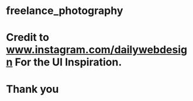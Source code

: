 # freelance_photography

# Credit to www.instagram.com/dailywebdesign For the UI Inspiration.

# Thank you 
